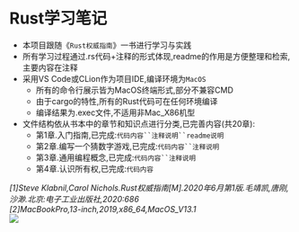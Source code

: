Rust学习笔记
=
* 本项目跟随《`Rust权威指南`》一书进行学习与实践<br>
* 所有学习过程通过.rs代码+注释的形式体现,readme的作用是方便整理和检索,主要内容在注释<br>
* 采用VS Code或CLion作为项目IDE,编译环境为`MacOS`<br>
    * 所有的命令行展示皆为MacOS终端形式,部分不兼容CMD<br>
    * 由于cargo的特性,所有的Rust代码可在任何环境编译<br>
    * 编译结果为.exec文件,不适用非Mac\_X86机型<br>
* 文件结构依从书本中的章节和知识点进行分类,已完善内容(共20章):
    * 第1章.入门指南,已完成:`代码内容``注释说明``readme说明`<br>
    * 第2章.编写一个猜数字游戏,已完成:`代码内容``注释说明`<br>
    * 第3章.通用编程概念,已完成:`代码内容``注释说明`<br>
    * 第4章.认识所有权,已完成:`代码内容`<br>

_[1]Steve Klabnil,Carol Nichols.Rust权威指南[M].2020年6月第1版.毛靖凯,唐刚,沙渺.北京:电子工业出版社,2020:686_<br>
_[2]MacBookPro,13-inch,2019,x86\_64,MacOS\_V13.1_ <br>
![](https://p.ipic.vip/b2631r.jpg)
